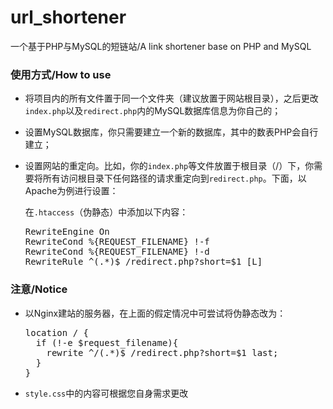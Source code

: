 # url_shortener
一个基于PHP与MySQL的短链站/A link shortener base on PHP and MySQL

### 使用方式/How to use
* 将项目内的所有文件置于同一个文件夹（建议放置于网站根目录），之后更改<code>index.php</code>以及<code>redirect.php</code>内的MySQL数据库信息为你自己的；
* 设置MySQL数据库，你只需要建立一个新的数据库，其中的数表PHP会自行建立；
* 设置网站的重定向。比如，你的<code>index.php</code>等文件放置于根目录（/）下，你需要将所有访问根目录下任何路径的请求重定向到<code>redirect.php</code>。下面，以Apache为例进行设置：

  在<code>.htaccess</code>（伪静态）中添加以下内容：
  <pre>
  RewriteEngine On
  RewriteCond %{REQUEST_FILENAME} !-f
  RewriteCond %{REQUEST_FILENAME} !-d
  RewriteRule ^(.*)$ /redirect.php?short=$1 [L] 
  </pre>

### 注意/Notice
* 以Nginx建站的服务器，在上面的假定情况中可尝试将伪静态改为：
  <pre>
  location / {
    if (!-e $request_filename){
      rewrite ^/(.*)$ /redirect.php?short=$1 last;
    }
  } 
  </pre>
* <code>style.css</code>中的内容可根据您自身需求更改
